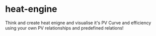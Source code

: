 # heat-engine
Think and create heat enigne and visualise it's PV Curve and efficiency using your own PV relationships and predefined relations!
